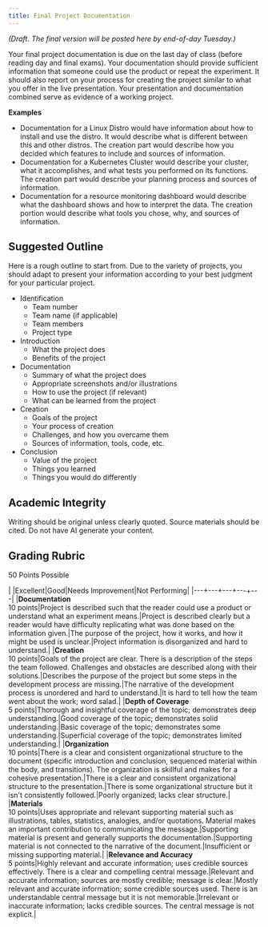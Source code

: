 ```yaml
---
title: Final Project Documentation
---
```


*(Draft. The final version will be posted here by end-of-day Tuesday.)*

Your final project documentation is due on the last day of class (before reading day and final exams). Your documentation should provide sufficient information that someone could use the product or repeat the experiment. It should also report on your process for creating the project similar to what you offer in the live presentation. Your presentation and documentation combined serve as evidence of a working project.

**Examples**

* Documentation for a Linux Distro would have information about how to install and use the distro. It would describe what is different between this and other distros. The creation part would describe how you decided which features to include and sources of information.
* Documentation for a Kubernetes Cluster would describe your cluster, what it accomplishes, and what tests you performed on its functions. The creation part would describe your planning process and sources of information.
* Documentation for a resource monitoring dashboard would describe what the dashboard shows and how to interpret the data. The creation portion would describe what tools you chose, why, and sources of information.

## Suggested Outline

Here is a rough outline to start from. Due to the variety of projects, you should adapt to present your information according to your best judgment for your particular project.

* Identification
    * Team number
    * Team name (if applicable)
    * Team members
    * Project type
* Introduction
    * What the project does
    * Benefits of the project
* Documentation
    * Summary of what the project does
    * Appropriate screenshots and/or illustrations
    * How to use the project (if relevant)
    * What can be learned from the project
* Creation
    * Goals of the project
    * Your process of creation
    * Challenges, and how you overcame them
    * Sources of information, tools, code, etc.
* Conclusion
    * Value of the project
    * Things you learned
    * Things you would do differently

## Academic Integrity

Writing should be original unless clearly quoted. Source materials should be cited. Do not have AI generate your content.

## Grading Rubric

50 Points Possible

|&nbsp;|Excellent|Good|Needs Improvement|Not Performing|
|---+---+---+---+---|
|**Documentation**<br/>10 points|Project is described such that the reader could use a product or understand what an experiment means.|Project is described clearly but a reader would have difficulty replicating what was done based on the information given.|The purpose of the project, how it works, and how it might be used is unclear.|Project information is disorganized and hard to understand.|
|**Creation**<br/>10 points|Goals of the project are clear. There is a description of the steps the team followed. Challenges and obstacles are described along with their solutions.|Describes the purpose of the project but some steps in the development process are missing.|The narrative of the development process is unordered and hard to understand.|It is hard to tell how the team went about the work; word salad.|
|**Depth of Coverage**<br/>5 points|Thorough and insightful coverage of the topic; demonstrates deep understanding.|Good coverage of the topic; demonstrates solid understanding.|Basic coverage of the topic; demonstrates some understanding.|Superficial coverage of the topic; demonstrates limited understanding.|
|**Organization**<br/>10 points|There is a clear and consistent organizational structure to the document (specific introduction and conclusion, sequenced material within the body, and transitions). The organization is skillful and makes for a cohesive presentation.|There is a clear and consistent organizational structure to the presentation.|There is some organizational structure but it isn't consistently followed.|Poorly organized; lacks clear structure.|
|**Materials**<br/>10 points|Uses appropriate and relevant supporting material such as illustrations, tables, statistics, analogies, and/or quotations. Material makes an important contribution to communicating the message.|Supporting material is present and generally supports the documentation.|Supporting material is not connected to the narrative of the document.|Insufficient or missing supporting material.|
|**Relevance and Accuracy**<br/>5 points|Highly relevant and accurate information; uses credible sources effectively. There is a clear and compelling central message.|Relevant and accurate information; sources are mostly credible; message is clear.|Mostly relevant and accurate information; some credible sources used. There is an understandable central message but it is not memorable.|Irrelevant or inaccurate information; lacks credible sources. The central message is not explicit.|
